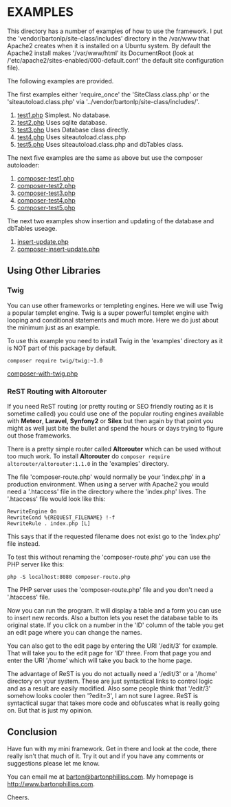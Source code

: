 # EXAMPLES

This directory has a number of examples of how to use the framework. I put the 'vendor/bartonlp/site-class/includes' directory in the /var/www that Apache2 creates when it is installed on a Ubuntu system. By default the Apache2 install makes '/var/www/html' its DocumentRoot (look at /'etc/apache2/sites-enabled/000-default.conf' the default site configuration file).

The following examples are provided.

The first examples either 'require_once' the 'SiteClass.class.php' or the 'siteautoload.class.php' via '../vendor/bartonlp/site-class/includes/'.

1. <a href="test1.php">test1.php</a> Simplest. No database.
2. <a href="test2.php">test2.php</a> Uses sqlite database.
3. <a href="test3.php">test3.php</a> Uses Database class directly.
4. <a href="test4.php">test4.php</a> Uses siteautoload.class.php
5. <a href="test5.php">test5.php</a> Uses siteautoload.class.php and dbTables class.

The next five examples are the same as above but use the composer autoloader:

1. <a href="composer-test1.php">composer-test1.php</a>
2. <a href="composer-test2.php">composer-test2.php</a>
3. <a href="composer-test3.php">composer-test3.php</a>
4. <a href="composer-test4.php">composer-test4.php</a>
5. <a href="composer-test5.php">composer-test5.php</a>

The next two examples show insertion and updating of the database and dbTables useage.

1. <a href="insert-update.php">insert-update.php</a>
2. <a href="composer-insert-update.php">composer-insert-update.php</a>

## Using Other Libraries

### Twig

You can use other frameworks or templeting engines. Here we will use Twig a popular templet engine. Twig is a super powerful templet engine with looping and conditional statements and much more. Here we do just about the minimum just as an example.

To use this example you need to install Twig in the 'examples' directory as it is NOT part of this package by default.

```
composer require twig/twig:~1.0
```

<a href="composer-with-twig.php">composer-with-twig.php</a>

### ReST Routing with Altorouter

If you need ReST routing (or pretty routing or SEO friendly routing as it is sometime called) you could use one of the popular routing engines available with **Meteor**, **Laravel**, **Synfony2** or **Silex** but then again by that point you might as well just bite the bullet and spend the hours or days trying to figure out those frameworks.

There is a pretty simple router called **Altorouter** which can be used without too much work. To install **Altorouter** do ``` composer require altorouter/altorouter:1.1.0 ``` in the 'examples' directory.

The file 'composer-route.php' would normally be your 'index.php' in a production environment.  When using a server with Apache2 you would need a '.htaccess' file in the directory where the 'index.php' lives. The '.htaccess' file would look like this:

```
RewriteEngine On
RewriteCond %{REQUEST_FILENAME} !-f
RewriteRule . index.php [L]
```

This says that if the requested filename does not exist go to the 'index.php' file instead.

To test this without renaming the 'composer-route.php' you can use the PHP server like this:

```
php -S localhost:8080 composer-route.php
```

The PHP server uses the 'composer-route.php' file and you don't need a '.htaccess' file.

Now you can run the program. It will display a table and a form you can use to insert new records. Also a button lets you reset the database table to its original state. If you click on a number in the 'ID' column of the table you get an edit page where you can change the names.

You can also get to the edit page by entering the URI '/edit/3' for example. That will take you to the edit page for 'ID' three. From that page you and enter the URI '/home' which will take you back to the home page.

The advantage of ReST is you do not actually need a '/edit/3' or a '/home' directory on your system. These are just syntactical links to control logic and as a result are easily modified.  Also some people think that '/edit/3' somehow looks cooler then '?edit=3', I am not sure I agree. ReST is syntactical sugar that takes more code and obfuscates what is really going on.  But that is just my opinion.

## Conclusion

Have fun with my mini framework. Get in there and look at the code, there really isn't that much of it. Try it out and if you have any comments or suggestions please let me know. 

You can email me at <a href="mailto://barton@bartonphillips.com">barton@bartonphillips.com</a>. 
My homepage is http://www.bartonphillips.com.

Cheers.
